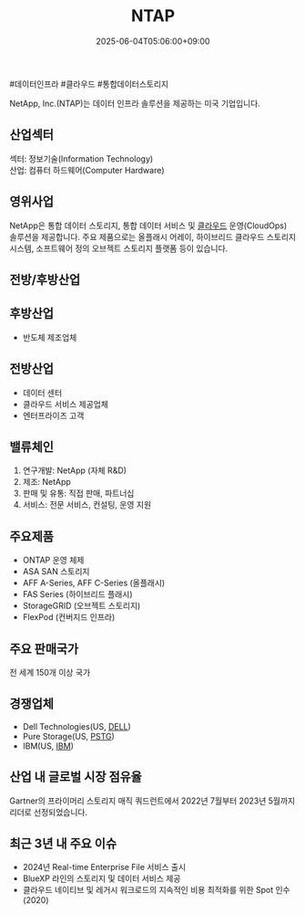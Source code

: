 ﻿---
title: "NTAP"
date: 2025-06-04T05:06:00+09:00
lastmod: 2025-06-04T05:06:00+09:00
type: docs
sidebar:
  open: true
weight: 629
---
<div style="display:none">
  <meta property="article:published_time" content="2025-06-03T20:06:00Z" />
  <meta property="article:modified_time" content="2025-06-03T20:06:00Z" />
</div>
#데이터인프라 #클라우드 #통합데이터스토리지

NetApp, Inc.(NTAP)는 데이터 인프라 솔루션을 제공하는 미국 기업입니다.

## 산업섹터

섹터: 정보기술(Information Technology)  
산업: 컴퓨터 하드웨어(Computer Hardware)

## 영위사업

NetApp은 통합 데이터 스토리지, 통합 데이터 서비스 및 [클라우드](/industry-study/2산업클라우드/) 운영(CloudOps) 솔루션을 제공합니다. 주요 제품으로는 올플래시 어레이, 하이브리드 클라우드 스토리지 시스템, 소프트웨어 정의 오브젝트 스토리지 플랫폼 등이 있습니다.

## 전방/후방산업

## 후방산업

- 반도체 제조업체

## 전방산업

- 데이터 센터
- 클라우드 서비스 제공업체
- 엔터프라이즈 고객

## 밸류체인

1. 연구개발: NetApp (자체 R&D)
2. 제조: NetApp
3. 판매 및 유통: 직접 판매, 파트너십
4. 서비스: 전문 서비스, 컨설팅, 운영 지원

## 주요제품

- ONTAP 운영 체제
- ASA SAN 스토리지
- AFF A-Series, AFF C-Series (올플래시)
- FAS Series (하이브리드 플래시)
- StorageGRID (오브젝트 스토리지)
- FlexPod (컨버지드 인프라)

## 주요 판매국가

전 세계 150개 이상 국가

## 경쟁업체

- Dell Technologies(US, [DELL](/company-analysis/dell/))
- Pure Storage(US, [PSTG](/company-analysis/pstg/))
- IBM(US, [IBM](/company-analysis/ibm/))

## 산업 내 글로벌 시장 점유율

Gartner의 프라이머리 스토리지 매직 쿼드런트에서 2022년 7월부터 2023년 5월까지 리더로 선정되었습니다.

## 최근 3년 내 주요 이슈

- 2024년 Real-time Enterprise File 서비스 출시
- BlueXP 라인의 스토리지 및 데이터 서비스 제공
- 클라우드 네이티브 및 레거시 워크로드의 지속적인 비용 최적화를 위한 Spot 인수 (2020)
